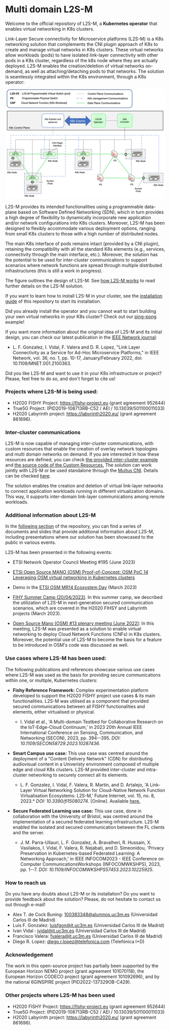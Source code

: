 # Multi domain L2S-M 
Welcome to the official repository of L2S-M, a **Kubernetes operator** that enables virtual networking in K8s clusters.

Link-Layer Secure connectivity for Microservice platforms (L2S-M) is a K8s networking solution that complements the CNI plugin approach of K8s to create and manage virtual networks in K8s clusters. These virtual networks allow workloads (pods) to have isolated link-layer connectivity with other pods in a K8s cluster, regardless of the k8s node where they are actually deployed. L2S-M enables the creation/deletion of virtual networks on-demand, as well as attaching/detaching pods to that networks. The solution is seamlessly integrated within the K8s environment, through a K8s operator:

![alt text](./L2S-M%20core/assets/v1_architecture.png?raw=true)

L2S-M provides its intended functionalities using a programmable data-plane based on Software Defined Networking (SDN), which in turn provides a high degree of flexibility to dynamically incorporate new application and/or network configurations into K8s clusters. Moreover, L2S-M has been designed to flexibly accommodate various deployment options, ranging from small K8s clusters to those with a high number of distributed nodes. 

The main K8s interface of pods remains intact (provided by a CNI plugin), retaining the compatibility with all the standard K8s elements (e.g., services, connectivity through the main interface, etc.). Moreover, the solution has the potential to be used for inter-cluster communications to support scenarios where network functions are spread through multiple distributed infrastructures (this is still a work in progress).  

The figure outlines the design of L2S-M. See [how L2S-M works](./L2S-M%20core/L2S-M/additional-info/) to read further details on the L2S-M solution.

If you want to learn how to install L2S-M in your cluster, see the [installation guide](./L2S-M%20core/deployments) of this repository to start its installation.

Did you already install the operator and  you cannot wait to start building your own virtual networks in your K8s cluster? Check out our [ping-pong](./L2S-M%20core/examples/ping-pong) example!

If you want more information about the original idea of L2S-M and its initial design, you can check our latest publication in the [IEEE Network journal](https://ieeexplore.ieee.org/document/9740640):

- L. F. Gonzalez, I. Vidal, F. Valera and D. R. Lopez, "Link Layer Connectivity as a Service for Ad-Hoc Microservice Platforms," in IEEE Network, vol. 36, no. 1, pp. 10-17, January/February 2022, doi: 10.1109/MNET.001.2100363.

Did you like L2S-M and want to use it in your K8s infrastructure or project? Please, feel free to do so, and don't forget to cite us! 

### Projects where L2S-M is being used:
- H2020 FISHY Project: https://fishy-project.eu (grant agreement 952644) 
- True5G Project: (PID2019-108713RB-C52 / AEI / 10.13039/501100011033)
- H2020 Labyrinth project: https://labyrinth2020.eu/ (grant agreement 861696).

### Inter-cluster communications
L2S-M is now capable of managing inter-cluster communications, with custom resources that enable the creation of overlay network topologies and multi domain networks on demand. If you are interested in how these resources are defined, you can check [the provided inter-cluster example](./L2S-M%20core/examples/inter-cluster/) and [the source code of the Custom Resources.](./l2sm-api-resources)
The solution can work jointly with L2S-M or be used standalone through the [Multus CNI](https://github.com/k8snetworkplumbingwg/multus-cni). Details can be checked [here](https://github.com/Networks-it-uc3m/snd-based-inter-cluster-communications/blob/main/README.md).

The solution enables the creation and deletion of virtual link-layer networks to connect application workloads running in different virtualization domains. This way, it supports inter-domain link-layer communications among remote workloads.

### Additional information about L2S-M
In the [following section](./additional-info) of the repository, you can find a series of documents and slides that provide additional information about L2S-M, including presentations where our solution has been showcased to the public in various events.

L2S-M has been presented in the following events:

* ETSI Network Operator Council Meeting #195 (June 2023)

* [ETSI Open Source MANO (OSM) Proof-of-Concept: OSM PoC 14 Leveraging OSM virtual networking in Kubernetes clusters](https://osm.etsi.org/wikipub/index.php/OSM_PoC_14_Leveraging_OSM_virtual_networking_in_Kubernetes_clusters)

* Demo in the [ETSI OSM MR14 Ecosystem Day](https://osm.etsi.org/wikipub/index.php/OSM-MR14_Ecosystem_Day) (March 2023)

* [FIHY Summer Camp (20/04/2023)](https://drcn2023.upc.edu/FISHYSummerCamp.html). In this summer camp, we described the utilization of L2S-M in next-generation secured communication scenarios, which are covered in the H2020 FIHSY and Labyrinth projects (March 2023).

* [Open Source Mano (OSM) #13 plenary meeting (June 2022)](https://github.com/Networks-it-uc3m/L2S-M/blob/main/additional%20info/OSM%2313%20Plenary%20Meeting.pdf): In this meeting, L2S-M was presented as a solution to enable virtual networking to deploy Cloud Network Functions (CNFs) in K8s clusters. Moreover, the potential use of L2S-M to become the basis for a feature to be introduced in OSM's code was discussed as well.

### Use cases where L2S-M has been used:
The following publications and references showcase various use cases where L2S-M was used as the basis for providing secure communications within one, or multiple, Kubernetes clusters:

* **Fishy Reference Framework:** Complex experimentation platform developed to support the H2020 FISHY project use cases & its main functionalities. L2S-M was utilised as a component that provided secured communications between all FISHY functionalities and elements, either virtualised or physical. 
    - I. Vidal et al., 'A Multi-domain Testbed for Collaborative Research on the IoT-Edge-Cloud Continuum,' in 2023 20th Annual IEEE International Conference on Sensing, Communication, and Networking (SECON), 2023, pp. 394--395. *DOI: 10.1109/SECON58729.2023.10287436*.

* **Smart Campus use case:** This use case was centred around the deployment of a "Content Delivery Network" (CDN) for distributing audiovisual content in a Univeristy environment composed of multiple edge and cloud K8s clusters. L2S-M provided inter-cluster and intra-cluster networking to securely connect all its elements.
    - L. F. Gonzalez, I. Vidal, F. Valera, R. Martin, and D. Artalejo, 'A Link-Layer Virtual Networking Solution for Cloud-Native Network Function Virtualisation Ecosystems: L2S-M,' Future Internet, vol. 15, no. 8, 2023.* *DOI: 10.3390/fi15080274*. [Online]. Available [here.](https://www.mdpi.com/1999-5903/15/8/274)

* **Secure Federated Learning use case:** This use case, done in collaboration with the University of Bristol, was centred around the implementation of a secured federated learning infrastructure. L2S-M enabled the isolated and secured communication between the FL clients and the server.
    - J. M. Parra-Ullauri, L. F. Gonzalez, A. Bravalheri, R. Hussain, X. Vasilakos, I. Vidal, F. Valera, R. Nejabati, and D. Simeonidou, 'Privacy Preservation in Kubernetes-based Federated Learning: A Networking Approach,' in IEEE INFOCOM2023 - IEEE Conference on Computer CommunicationsWorkshops (INFOCOMWKSHPS), 2023, pp. 1--7. *DOI: 10.1109/INFOCOMWKSHPS57453.2023.10225925*.

### How to reach us

Do you have any doubts about L2S-M or its installation? Do you want to provide feedback about the solution? Please, do not hesitate to contact us out through e-mail!

- Alex T. de Cock Buning: 100383348@alumnos.uc3m.es (Universidad Carlos III de Madrid)
- Luis F. Gonzalez: luisfgon@it.uc3m.es (Universidad Carlos III de Madrid)
- Ivan Vidal : ividal@it.uc3m.es (Universidad Carlos III de Madrid)
- Francisco Valera: fvalera@it.uc3m.es (Universidad Carlos III de Madrid)
- Diego R. Lopez: diego.r.lopez@telefonica.com (Telefónica I+D)


### Acknowledgement
The work in this open-source project has partially been supported by the European Horizon NEMO project (grant agreement 101070118), the European Horizon CODECO project (grant agreement 101092696), and by the national 6GINSPIRE project (PID2022-137329OB-C429). 

### Other projects where L2S-M has been used
- H2020 FISHY Project: https://fishy-project.eu (grant agreement 952644) 
- True5G Project: (PID2019-108713RB-C52 / AEI / 10.13039/501100011033)
- H2020 Labyrinth project: https://labyrinth2020.eu/ (grant agreement 861696).